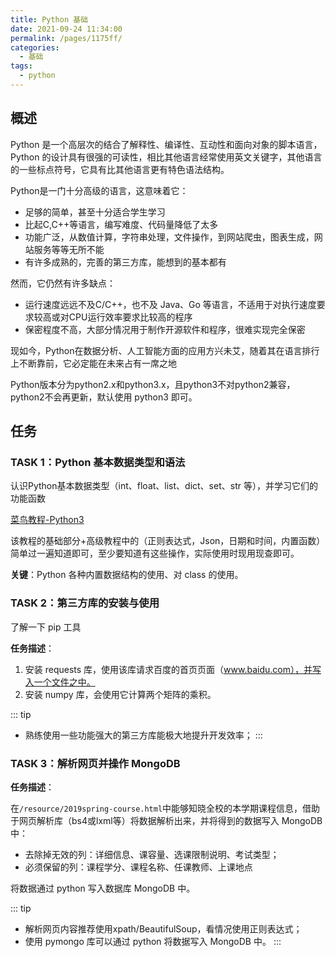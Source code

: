 ```yaml
---
title: Python 基础
date: 2021-09-24 11:34:00
permalink: /pages/1175ff/
categories:
  - 基础
tags:
  - python
---
```

## 概述

Python 是一个高层次的结合了解释性、编译性、互动性和面向对象的脚本语言，Python 的设计具有很强的可读性，相比其他语言经常使用英文关键字，其他语言的一些标点符号，它具有比其他语言更有特色语法结构。

Python是一门十分高级的语言，这意味着它：
+ 足够的简单，甚至十分适合学生学习
+ 比起C,C++等语言，编写难度、代码量降低了太多
+ 功能广泛，从数值计算，字符串处理，文件操作，到网站爬虫，图表生成，网站服务等等无所不能
+ 有许多成熟的，完善的第三方库，能想到的基本都有

然而，它仍然有许多缺点：
+ 运行速度远远不及C/C++，也不及 Java、Go 等语言，不适用于对执行速度要求较高或对CPU运行效率要求比较高的程序
+ 保密程度不高，大部分情况用于制作开源软件和程序，很难实现完全保密

现如今，Python在数据分析、人工智能方面的应用方兴未艾，随着其在语言排行上不断靠前，它必定能在未来占有一席之地

Python版本分为python2.x和python3.x，且python3不对python2兼容，python2不会再更新，默认使用 python3 即可。

## 任务

### TASK 1：Python 基本数据类型和语法

认识Python基本数据类型（int、float、list、dict、set、str 等），并学习它们的功能函数

[菜鸟教程-Python3](https://www.runoob.com/python3/python3-tutorial.html)

该教程的基础部分+高级教程中的（正则表达式，Json，日期和时间，内置函数）简单过一遍知道即可，至少要知道有这些操作，实际使用时现用现查即可。

**关键**：Python 各种内置数据结构的使用、对 class 的使用。

### TASK 2：第三方库的安装与使用

了解一下 pip 工具

**任务描述**：

1. 安装 requests 库，使用该库请求百度的首页页面（www.baidu.com），并写入一个文件之中。
2. 安装 numpy 库，会使用它计算两个矩阵的乘积。

::: tip
+ 熟练使用一些功能强大的第三方库能极大地提升开发效率；
:::

### TASK 3：解析网页并操作 MongoDB

**任务描述**：

在`/resource/2019spring-course.html`中能够知晓全校的本学期课程信息，借助于网页解析库（bs4或lxml等）将数据解析出来，并将得到的数据写入 MongoDB 中：
+ 去除掉无效的列：详细信息、课容量、选课限制说明、考试类型；
+ 必须保留的列：课程学分、课程名称、任课教师、上课地点

将数据通过 python 写入数据库 MongoDB 中。

::: tip
+ 解析网页内容推荐使用xpath/BeautifulSoup，看情况使用正则表达式；
+ 使用 pymongo 库可以通过 python 将数据写入 MongoDB 中。
:::